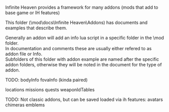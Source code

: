 Infinite Heaven provides a framework for many addons (mods that add to base game or IH features)  

This folder (<game dir>\mod\docs\Infinite Heaven\Addons) has documents and examples that describe them.  

Generally an addon will add an info lua script in a specific folder in the <game dir>\mod folder.  
In documentation and comments these are usually either refered to as <addon type> addon file or <addon type>Info.   
Subfolders of this folder with addon example are named after the specific addon folders, otherwise they will be noted in the document for the type of addon.

TODO:
bodyInfo
fovaInfo
(kinda paired)

locations
missions
quests
weaponIdTables


TODO:
Not classic addons, but can be saved loaded via ih features:
avatars
chimeras
emblems

